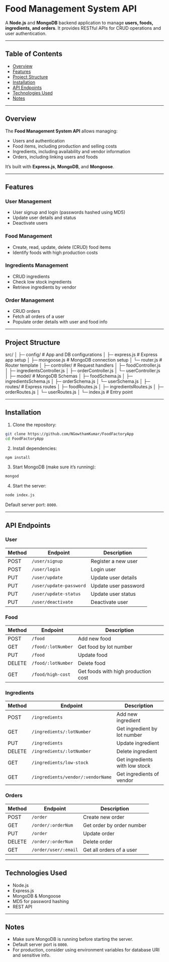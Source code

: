 # Food Management System API

A **Node.js** and **MongoDB** backend application to manage **users, foods, ingredients, and orders**. It provides RESTful APIs for CRUD operations and user authentication.

---

## Table of Contents

- [Overview](#overview)  
- [Features](#features)  
- [Project Structure](#project-structure)  
- [Installation](#installation)  
- [API Endpoints](#api-endpoints)  
- [Technologies Used](#technologies-used)  
- [Notes](#notes)  

---

## Overview

The **Food Management System API** allows managing:

- Users and authentication  
- Food items, including production and selling costs  
- Ingredients, including availability and vendor information  
- Orders, including linking users and foods  

It’s built with **Express.js**, **MongoDB**, and **Mongoose**.

---

## Features

### User Management
- User signup and login (passwords hashed using MD5)  
- Update user details and status  
- Deactivate users  

### Food Management
- Create, read, update, delete (CRUD) food items  
- Identify foods with high production costs  

### Ingredients Management
- CRUD ingredients  
- Check low stock ingredients  
- Retrieve ingredients by vendor  

### Order Management
- CRUD orders  
- Fetch all orders of a user  
- Populate order details with user and food info  

---

## Project Structure

src/
│
├─ config/                  # App and DB configurations
│   ├─ express.js           # Express app setup
│   ├─ mongoose.js          # MongoDB connection setup
│   └─ router.js            # Router template
│
├─ controller/              # Request handlers
│   ├─ foodController.js
│   ├─ ingredientsController.js
│   ├─ orderController.js
│   └─ userController.js
│
├─ model/                   # MongoDB Schemas
│   ├─ foodSchema.js
│   ├─ ingredientsSchema.js
│   ├─ orderSchema.js
│   └─ userSchema.js
│
├─ routes/                  # Express routes
│   ├─ foodRoutes.js
│   ├─ ingredientsRoutes.js
│   ├─ orderRoutes.js
│   └─ userRoutes.js
│
└─ index.js                 # Entry point

---

## Installation

1. Clone the repository:

```bash
git clone https://github.com/NGowthamKumar/FoodFactoryApp
cd FoodFactoryApp
```

2. Install dependencies:

```bash
npm install
```

3. Start MongoDB (make sure it’s running):

```bash
mongod
```

4. Start the server:

```bash
node index.js
```

Default server port: `8000`.

---

## API Endpoints

### User
| Method | Endpoint                  | Description                   |
|--------|---------------------------|-------------------------------|
| POST   | `/user/signup`            | Register a new user           |
| POST   | `/user/login`             | Login user                    |
| PUT    | `/user/update`            | Update user details           |
| PUT    | `/user/update-password`   | Update user password          |
| PUT    | `/user/update-status`     | Update user status            |
| PUT    | `/user/deactivate`        | Deactivate user               |

### Food
| Method | Endpoint                  | Description                   |
|--------|---------------------------|-------------------------------|
| POST   | `/food`                   | Add new food                  |
| GET    | `/food/:lotNumber`        | Get food by lot number        |
| PUT    | `/food`                   | Update food                   |
| DELETE | `/food/:lotNumber`        | Delete food                   |
| GET    | `/food/high-cost`         | Get foods with high production cost |

### Ingredients
| Method | Endpoint                     | Description                    |
|--------|------------------------------|--------------------------------|
| POST   | `/ingredients`               | Add new ingredient             |
| GET    | `/ingredients/:lotNumber`    | Get ingredient by lot number   |
| PUT    | `/ingredients`               | Update ingredient              |
| DELETE | `/ingredients/:lotNumber`    | Delete ingredient              |
| GET    | `/ingredients/low-stock`     | Get ingredients with low stock |
| GET    | `/ingredients/vendor/:vendorName` | Get ingredients of vendor |

### Orders
| Method | Endpoint                    | Description                   |
|--------|-----------------------------|-------------------------------|
| POST   | `/order`                    | Create new order              |
| GET    | `/order/:orderNum`          | Get order by order number     |
| PUT    | `/order`                    | Update order                  |
| DELETE | `/order/:orderNum`          | Delete order                  |
| GET    | `/order/user/:email`        | Get all orders of a user      |

---

## Technologies Used

- Node.js  
- Express.js  
- MongoDB & Mongoose  
- MD5 for password hashing  
- REST API

---

## Notes

- Make sure MongoDB is running before starting the server.  
- Default server port is `8000`.  
- For production, consider using environment variables for database URI and sensitive info.
